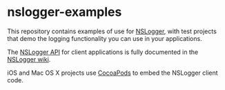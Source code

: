nslogger-examples
=================

This repository contains examples of use for [NSLogger](https://github.com/fpillet/NSLogger), with test projects that demo the logging functionality you can use in your applications.

The [NSLogger API](https://github.com/fpillet/NSLogger/wiki/) for client applications is fully documented in the [NSLogger wiki](https://github.com/fpillet/NSLogger/wiki).

iOS and Mac OS X projects use [CocoaPods](https://github.com/cocoapods/cocoapods) to embed the NSLogger client code.
